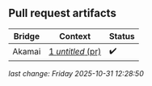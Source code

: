 ## Pull request artifacts
| Bridge | Context | Status |
| - | - | - |
| Akamai | [1 *untitled* (pr)](https://RSS-Bridge.github.io/rss-bridge-tests/prs/4748/Akamai_1_pr.html) | ✔️ |

*last change: Friday 2025-10-31 12:28:50*